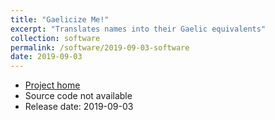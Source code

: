 ```yaml
---
title: "Gaelicize Me!"
excerpt: "Translates names into their Gaelic equivalents"
collection: software
permalink: /software/2019-09-03-software
date: 2019-09-03
---
```


* [Project home](https://cadhan.com/gaelu/)
* Source code not available
* Release date: 2019-09-03
